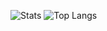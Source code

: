 ![Stats](https://github-readme-stats-phi-one-63.vercel.app/api?username=unworried&count_private=true&show_icons=true)
![Top Langs](https://github-readme-stats-phi-one-63.vercel.app/api/top-langs/?username=unworried&hide=PHP&layout=donut)
